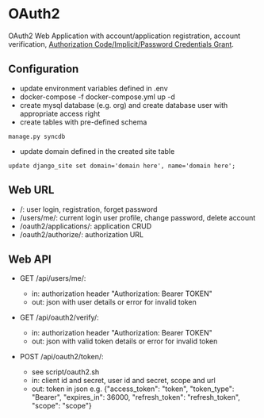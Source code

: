# OAuth2
OAuth2 Web Application with account/application registration, account verification, [Authorization Code/Implicit/Password Credentials Grant](http://tools.ietf.org/html/rfc6749).

## Configuration
* update environment variables defined in .env
* docker-compose -f docker-compose.yml up -d
* create mysql database (e.g. org) and create database user with appropriate access right
* create tables with pre-defined schema 
```
manage.py syncdb
```
* update domain defined in the created site table
```
update django_site set domain='domain here', name='domain here';
``` 

## Web URL
* /:	user login, registration, forget password
* /users/me/: current login user profile, change password, delete account
* /oauth2/applications/: application CRUD
* /oauth2/authorize/: authorization URL

## Web API
* GET /api/users/me/: 
	*	in: authorization header "Authorization: Bearer TOKEN"
	*	out: json with user details or error for invalid token

* GET /api/oauth2/verify/:
	*	in: authorization header "Authorization: Bearer TOKEN"
	*	out: json with valid token details or error for invalid token
	
* POST /api/oauth2/token/:
	*	see script/oauth2.sh
	*	in: client id and secret, user id and secret, scope and url
	*	out: token in json e.g. {"access_token": "token", "token_type": "Bearer", "expires_in": 36000, "refresh_token": "refresh_token", "scope": "scope"}
